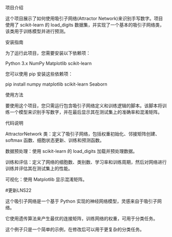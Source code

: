 项目介绍

这个项目展示了如何使用吸引子网络(Attractor Network)来识别手写数字。项目使用了 scikit-learn 的 load_digits 数据集，并实现了一个基本的吸引子网络类，该类用于训练模型并进行预测。

安装指南

为了运行此项目，您需要安装以下依赖项：

Python 3.x
NumPy
Matplotlib
scikit-learn


您可以使用 pip 安装这些依赖项：

pip install numpy matplotlib scikit-learn Seaborn

使用方法

要使用这个项目，您只需运行包含吸引子网络定义和训练逻辑的脚本。该脚本将训练一个模型来识别手写数字，并在最后显示其在测试集上的准确率和混淆矩阵。

代码说明

AttractorNetwork 类：定义了吸引子网络，包括权重初始化、邻接矩阵创建、softmax 函数、细胞状态更新、训练和预测函数。

数据预处理：使用 scikit-learn 的 load_digits 加载并预处理数据。

训练和评估：定义了网络的细胞数、类别数、学习率和训练周期，然后对网络进行训练并评估其在测试集上的性能。

可视化：使用 Matplotlib 显示混淆矩阵。

#更新LNS22

这个吸引子网络是一个基于 Python 实现的神经网络模型，灵感来自于吸引子网络。

它使用遗传算法来产生最优的连接矩阵，训练网络的权重，可用于分类任务。

这个例子只是一个简单的示例，在修改后可以用于更复杂的分类任务。
